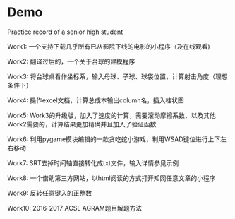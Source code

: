 # Demo
Practice record of a senior high student

Work1: 一个支持下载几乎所有已从影院下线的电影的小程序（及在线观看)  
  
Work2: 翻译过后的，一个关于台球的建模程序   
   
Work3: 将台球桌看作坐标系，输入母球、子球、球袋位置，计算射击角度（理想条件下）  
   
Work4: 操作excel文档，计算总成本输出column名，插入柱状图   
   
Work5: Work3的升级版，加入了速度的计算，需要滚动摩擦系数、以及其他Work2需要的，计算结果更加精确并且加入了验证函数  
  
Work6: 利用pygame模块编辑的一款贪吃蛇小游戏，利用WSAD键位进行上下左右移动  
  
Work7: SRT去掉时间轴直接转化成txt文件，输入详情参见示例   
   
Work8: 一个借助第三方网站，以html阅读的方式打开知网任意文章的小程序    

Work9: 反转任意键入的正整数     

Work10: 2016-2017 ACSL AGRAM题目解题方法
